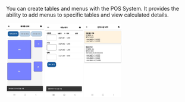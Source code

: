 You can create tables and menus with the POS System. It provides the ability to add menus to specific tables and view calculated details.

<img src="./content1.png" alt="content1" style="width:20%;"/>
<img src="./content2.png" alt="content2" style="width:20%;"/>
<img src="./content4.png" alt="content4" style="width:20%;"/>
